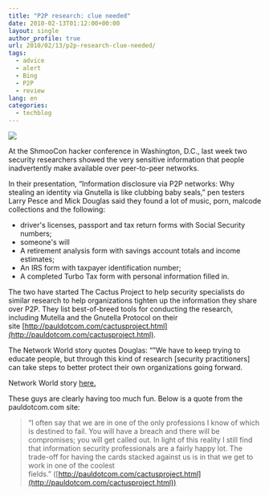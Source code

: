 ```yaml
---
title: "P2P research: clue needed"
date: 2010-02-13T01:12:00+00:00
layout: single
author_profile: true
url: 2010/02/13/p2p-research-clue-needed/
tags:
  - advice
  - alert
  - Bing
  - P2P
  - review
lang: en
categories: 
  - techblog
---
```

[![](http://4.bp.blogspot.com/_vaUVXcmC3OI/S3X00zF9WdI/AAAAAAAAA8Q/gTwxvR2Z2AI/s200/cactusprojectlogo.png)](http://4.bp.blogspot.com/_vaUVXcmC3OI/S3X00zF9WdI/AAAAAAAAA8Q/gTwxvR2Z2AI/s1600-h/cactusprojectlogo.png)

At the ShmooCon hacker conference in Washington, D.C., last week two security researchers showed the very sensitive information that people inadvertently make available over peer-to-peer networks.

In their presentation, “Information disclosure via P2P networks: Why stealing an identity via Gnutella is like clubbing baby seals,” pen testers Larry Pesce and Mick Douglas said they found a lot of music, porn, malcode collections and the following:

  * driver's licenses, passport and tax return forms with Social Security numbers;
  * someone's will
  * A retirement analysis form with savings account totals and income estimates;
  * An IRS form with taxpayer identification number;
  * A completed Turbo Tax form with personal information filled in.

The two have started The Cactus Project to help security specialists do similar research to help organizations tighten up the information they share over P2P. They list best-of-breed tools for conducting the research, including Mutella and the Gnutella Protocol on their site [http://pauldotcom.com/cactusproject.html](http://pauldotcom.com/cactusproject.html).

The Network World story quotes Douglas: “”We have to keep trying to educate people, but through this kind of research [security practitioners] can take steps to better protect their own organizations going forward.

Network World story [here.](http://www.networkworld.com/news/2010/020710-shmoocon-p2p-snoopers-know-whats.html)

These guys are clearly having too much fun. Below is a quote from the pauldotcom.com site:

> “I often say that we are in one of the only professions I know of which is destined to fail. You will have a breach and there will be compromises; you will get called out. In light of this reality I still find that information security professionals are a fairly happy lot. The trade-off for having the cards stacked against us is in that we get to work in one of the coolest fields.” ([http://pauldotcom.com/cactusproject.html](http://pauldotcom.com/cactusproject.html))